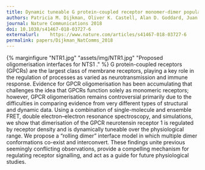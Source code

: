 ```yaml
---
title: Dynamic tuneable G protein-coupled receptor monomer-dimer populations.
authors: Patricia M. Dijkman, Oliver K. Castell, Alan D. Goddard, Juan C. Munoz-Garcia, Chris de Graaf, Mark I. Wallace & Anthony Watts
journal: Nature Communications 2018
doi: 10.1038/s41467-018-03727-6
externalurl: 	https://www.nature.com/articles/s41467-018-03727-6
permalink: papers/Dijkman_NatComms_2018
---
```

{% marginfigure "NTR1.jpg" "assets/img/NTR1.jpg" "Proposed oligomerisation interfaces for NTS1 ." %}
G protein-coupled receptors (GPCRs) are the largest class of membrane receptors, playing a key role in the regulation of processes as varied as neurotransmission and immune response. Evidence for GPCR oligomerisation has been accumulating that challenges the idea that GPCRs function solely as monomeric receptors; however, GPCR oligomerisation remains controversial primarily due to the difficulties in comparing evidence from very different types of structural and dynamic data. Using a combination of single-molecule and ensemble FRET, double electron–electron resonance spectroscopy, and simulations, we show that dimerisation of the GPCR neurotensin receptor 1 is regulated by receptor density and is dynamically tuneable over the physiological range. We propose a “rolling dimer” interface model in which multiple dimer conformations co-exist and interconvert. These findings unite previous seemingly conflicting observations, provide a compelling mechanism for regulating receptor signalling, and act as a guide for future physiological studies.
